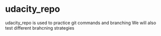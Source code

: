 # udacity_repo
udacity_repo is used to practice git commands and branching
We will also test different brahcning strategies

